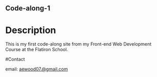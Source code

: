 Code-along-1 
-----

# Description 

This is my first code-along site from my Front-end Web Development Course at the Flatiron School. 

#Contact 

email: aewood07.@gmail.com

